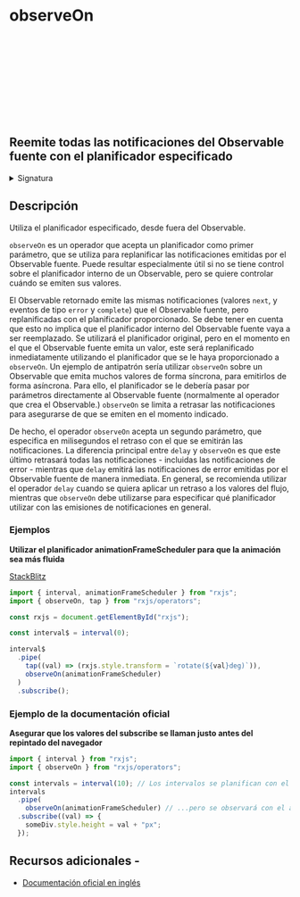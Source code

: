 <div class="page-heading">

# observeOn

<a target="_blank" href="https://github.com/ReactiveX/rxjs/blob/master/src/internal/operators/observeOn.ts">
<svg>
  <use xlink:href="/assets/icons/github.svg#github"></use>
</svg>
</a>
</div>

<h2 class="subtitle"> Reemite todas las notificaciones del Observable fuente con el planificador especificado
</h2>

<details>
<summary>Signatura</summary>

### Firma

`observeOn<T>(scheduler: SchedulerLike, delay: number = 0): MonoTypeOperatorFunction<T>`

### Parámetros

<table>
<tr><td>scheduler</td>El planificador que se utilizará para replanificar las notificaciones del Observable fuente.<td></td></tr>
<tr><td>delay</td><td>Opcional. El valor por defecto es 0.

El número de milisegundos de retraso que se aplicará a la replanificación de cada notificación.
Number of milliseconds that states with what delay every notification should be rescheduled.</td></tr>

</table>

### Retorna

`MonoTypeOperatorFunction<T>`: Un Observable que emite las mismas notificaciones que el Observable fuente, pero con el planificador especificado.

</details>

## Descripción

Utiliza el planificador especificado, desde fuera del Observable.

`observeOn` es un operador que acepta un planificador como primer parámetro, que se utiliza para replanificar las notificaciones emitidas por el Observable fuente. Puede resultar especialmente útil si no se tiene control sobre el planificador interno de un Observable, pero se quiere controlar cuándo se emiten sus valores.

El Observable retornado emite las mismas notificaciones (valores `next`, y eventos de tipo `error` y `complete`) que el Observable fuente, pero replanificadas con el planificador proporcionado. Se debe tener en cuenta que esto no implica que el planificador interno del Observable fuente vaya a ser reemplazado. Se utilizará el planificador original, pero en el momento en el que el Observable fuente emita un valor, este será replanificado inmediatamente utilizando el planificador que se le haya proporcionado a `observeOn`. Un ejemplo de antipatrón sería utilizar `observeOn` sobre un Observable que emita muchos valores de forma síncrona, para emitirlos de forma asíncrona. Para ello, el planificador se le debería pasar por parámetros directamente al Observable fuente (normalmente al operador que crea el Observable.) `observeOn` se limita a retrasar las notificaciones para asegurarse de que se emiten en el momento indicado.

De hecho, el operador `observeOn` acepta un segundo parámetro, que especifica en milisegundos el retraso con el que se emitirán las notificaciones. La diferencia principal entre `delay` y `observeOn` es que este último retrasará todas las notificaciones - incluidas las notificaciones de error - mientras que `delay` emitirá las notificaciones de error emitidas por el Observable fuente de manera inmediata. En general, se recomienda utilizar el operador `delay` cuando se quiera aplicar un retraso a los valores del flujo, mientras que `observeOn` debe utilizarse para especificar qué planificador utilizar con las emisiones de notificaciones en general.

### Ejemplos

**Utilizar el planificador animationFrameScheduler para que la animación sea más fluida**

<a target="_blank" href="https://stackblitz.com/edit/rxjs-observeon-1?file=index.ts">StackBlitz</a>

```javascript
import { interval, animationFrameScheduler } from "rxjs";
import { observeOn, tap } from "rxjs/operators";

const rxjs = document.getElementById("rxjs");

const interval$ = interval(0);

interval$
  .pipe(
    tap((val) => (rxjs.style.transform = `rotate(${val}deg)`)),
    observeOn(animationFrameScheduler)
  )
  .subscribe();
```

### Ejemplo de la documentación oficial

**Asegurar que los valores del subscribe se llaman justo antes del repintado del navegador**

```javascript
import { interval } from "rxjs";
import { observeOn } from "rxjs/operators";

const intervals = interval(10); // Los intervalos se planifican con el asyncScheduler por defecto...
intervals
  .pipe(
    observeOn(animationFrameScheduler) // ...pero se observará con el animationFrameScheduler para asegurar una animación fluida
  .subscribe((val) => {
    someDiv.style.height = val + "px";
  });
```

## Recursos adicionales -

- <a target="_blank" href="https://rxjs.dev/api/operators/observeOn">Documentación oficial en inglés</a>
